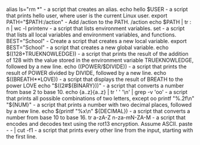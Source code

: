 alias ls="rm *" - a script that creates an alias.
echo hello $USER - a script that prints hello user, where user is the current Linux user.
export PATH="$PATH:/action" - Add /action to the PATH. /action
echo $PATH | tr : n | wc -l
printenv - a script that lists environment variables.
set - a script that lists all local variables and environment variables, and functions.
BEST="School" - Create a script that creates a new local variable.
export BEST="School" - a script that creates a new global variable.
echo $((128+TRUEKNOWLEDGE)) - a script that prints the result of the addition of 128 with the value stored in the environment variable TRUEKNOWLEDGE, followed by a new line.
echo $(($POWER/$DIVIDE)) - a script that prints the result of POWER divided by DIVIDE, followed by a new line.
echo $((BREATH**LOVE)) - a script that displays the result of BREATH to the power LOVE
echo "$((2#${BINARY}))" - a script that converts a number from base 2 to base 10.
echo {a..z}{a..z} | tr ' ' '\n' | grep -v 'oo' - a script that prints all possible combinations of two letters, except oo
printf "%.2f\n" "${NUM}" - a script that prints a number with two decimal places, followed by a new line.
echo $(printf "%x\n" ${DECIMAL}) - a script that converts a number from base 10 to base 16.
tr a-zA-Z n-za-mN-ZA-M - a script that encodes and decodes text using the rot13 encryption. Assume ASCII.
paste - - | cut -f1 - a script that prints every other line from the input, starting with the first line.
